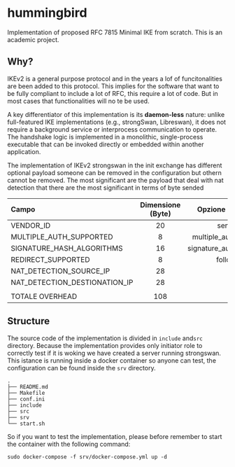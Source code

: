 # hummingbird
Implementation of proposed RFC 7815 Minimal IKE from scratch.
This is an academic project.

## Why?

IKEv2 is a general purpose protocol and in the years a lof of funcitonalities are been added to this protocol.
This implies for the software that want to be fully compliant to include a lot of RFC, this require a lot of code. But in most cases that functionalities will no te be used.


A key differentiator of this implementation is its **daemon-less** nature: unlike full-featured IKE implementations (e.g., strongSwan, Libreswan), it does not require a background service or interprocess communication to operate. The handshake logic is implemented in a monolithic, single-process executable that can be invoked directly or embedded within another application.



The implementation of IKEv2 strongswan in the init exchange has different optional payload someone can be removed in the configuration but othern cannot be removed.
The most significant are the payload that deal with nat detection that there are the most significant in terms of byte sended

|             Campo                | Dimensione (Byte) |    Opzione Strongswan      | Value |    RFC   |
|:---------------------------------|:-----------------:|---------------------------:|-------|:--------:|
| VENDOR\_ID                       |         20        |           send\_vendor\_id |    no |     7296 |
| MULTIPLE\_AUTH\_SUPPORTED        |         8         |   multiple\_authentication |    no |     4739 |
| SIGNATURE\_HASH\_ALGORITHMS      |         16        |  signature\_authentication |    no |     7427 |
| REDIRECT\_SUPPORTED              |         8         |            follow\_redirects |    no |     5685 |
| NAT\_DETECTION\_SOURCE\_IP       |         28        |                          - |     - |     4306 |
| NAT\_DETECTION\_DESTIONATION\_IP |         28        |                          - |     - |     4306 |
|                                  |                   |                            |       |          |
|        TOTALE OVERHEAD           |        108        |                            |       |          |

## Structure

The source code of the implementation is divided in `include` and`src` directory. 
Because the implementation provides only initiator role to correctly test if it is woking we have created a server running strongswan. This istance is running inside a docker container so anyone can test, the configuration can be found inside the `srv` directory.

```
.
├── README.md
├── Makefile
├── conf.ini
├── include
├── src
├── srv
└── start.sh
```

So if you want to test the implementation, please before remember to start the container with the following command:

```
sudo docker-compose -f srv/docker-compose.yml up -d
```


